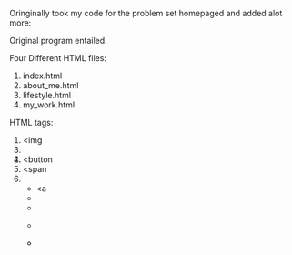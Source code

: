 Oringinally took my code for the problem set homepaged and added alot more:

Original program entailed.

Four Different HTML files:
1. index.html
2. about_me.html
3. lifestyle.html
4. my_work.html

HTML tags:
1. <img
2. <nav
3. <div
4. <button
5. <span
6. <ul
7. <a
8. <li
9. <form
10. <p
11. <script>

Bootstrap: Used for the navigation bar!

CSS properties:
1.
.nav-container {
    width: 50%; /* or whatever width you want */
    margin: 0 auto;
  }

2.
.p1 {
    font-family: "Times New Roman", Times, serif;
  }

3.
p {
    font-size: 20px;
  }

4.
  p.double {
    border-style: double;
  }

5.
  p {
    margin: 10px;
  }

Javascript:
1. The alert


I knew I wanted pages for a blog document, which is how I decided to add a blog portion to my navigation bar. So I changed my navigation bar to be just short words (i.e instead of my work, just work) to create easier usability. Additonally, I got rid of the search bar because after talking to my friends, they thought it was unneccessary to have a search bar in a personal portfolio.

I prefer times new roman, so if you see any font on my personal portfolio it's in times new roman just out of preference. I also really liked the border I choose when doing the homepage problem set, so I stuck on theme with that. Since this is a professional portfolio (for example, me including a work section and my linkedin on the portfolio), I wanted everything to be cohesive which is why I included that for continuity.

I wanted this to be a good showcase of who I am as a perosn, which is why I added so many pictures of me/pictures I've taken. I had to upload and crop different pictures and then I Adjusted the height and width of the pictures.

I wanted to continue a javascript element, but if you remeber from my original homepage, my javascript alert didn't fit the theme of my personal portfolio, so I changed it, welcoming users to my personal portfolio.

While thinking of other design elements, you can see that most times I implement a photo into my website on the right side to stick with the cohesive theme with the text being on the left side. I also used a black and white theme agian to maintain proffesionalism. So the icons that I used being black and white were for me to stick with the same theme and also text was in black and the background was white to again stick to the theme. 